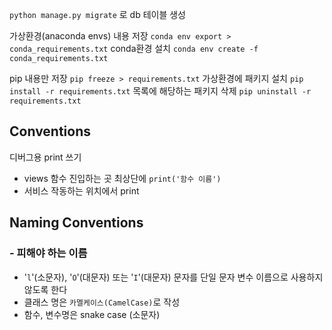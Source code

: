 `python manage.py migrate` 로 db 테이블 생성

가상환경(anaconda envs) 내용 저장
`conda env export > conda_requirements.txt`
conda환경 설치
`conda env create -f conda_requirements.txt`

pip 내용만 저장
`pip freeze > requirements.txt`
가상환경에 패키지 설치
`pip install -r requirements.txt`
목록에 해당하는 패키지 삭제
`pip uninstall -r requirements.txt`


## Conventions

디버그용 print 쓰기

- views 함수 진입하는 곳 최상단에 `print('함수 이름')`
- 서비스 작동하는 위치에서 print

## Naming Conventions

### - 피해야 하는 이름

- '`l`'(소문자), '`O`'(대문자) 또는 '`I`'(대문자) 문자를 단일 문자 변수 이름으로 사용하지 않도록 한다
- 클래스 명은 `카멜케이스(CamelCase)`로 작성
- 함수, 변수명은  snake case (소문자)